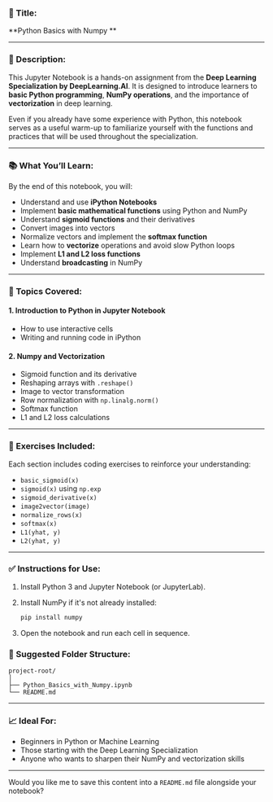 

### 📘 Title:

**Python Basics with Numpy **

---

### 🧾 Description:

This Jupyter Notebook is a hands-on assignment from the **Deep Learning Specialization by DeepLearning.AI**. It is designed to introduce learners to **basic Python programming**, **NumPy operations**, and the importance of **vectorization** in deep learning.

Even if you already have some experience with Python, this notebook serves as a useful warm-up to familiarize yourself with the functions and practices that will be used throughout the specialization.

---

### 📚 What You’ll Learn:

By the end of this notebook, you will:

* Understand and use **iPython Notebooks**
* Implement **basic mathematical functions** using Python and NumPy
* Understand **sigmoid functions** and their derivatives
* Convert images into vectors
* Normalize vectors and implement the **softmax function**
* Learn how to **vectorize** operations and avoid slow Python loops
* Implement **L1 and L2 loss functions**
* Understand **broadcasting** in NumPy

---

### 🧠 Topics Covered:

#### 1. Introduction to Python in Jupyter Notebook

* How to use interactive cells
* Writing and running code in iPython

#### 2. Numpy and Vectorization

* Sigmoid function and its derivative
* Reshaping arrays with `.reshape()`
* Image to vector transformation
* Row normalization with `np.linalg.norm()`
* Softmax function
* L1 and L2 loss calculations

---

### 🧪 Exercises Included:

Each section includes coding exercises to reinforce your understanding:

* `basic_sigmoid(x)`
* `sigmoid(x)` using `np.exp`
* `sigmoid_derivative(x)`
* `image2vector(image)`
* `normalize_rows(x)`
* `softmax(x)`
* `L1(yhat, y)`
* `L2(yhat, y)`

---

### ✅ Instructions for Use:

1. Install Python 3 and Jupyter Notebook (or JupyterLab).
2. Install NumPy if it's not already installed:

   ```bash
   pip install numpy
   ```
3. Open the notebook and run each cell in sequence.

### 📂 Suggested Folder Structure:

```
project-root/
│
├── Python_Basics_with_Numpy.ipynb
└── README.md
```

---

### 📈 Ideal For:

* Beginners in Python or Machine Learning
* Those starting with the Deep Learning Specialization
* Anyone who wants to sharpen their NumPy and vectorization skills

---

Would you like me to save this content into a `README.md` file alongside your notebook?
